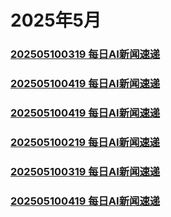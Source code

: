 # 2025年5月
### [202505100319 每日AI新闻速递](./202505100319.md)

### [202505100419 每日AI新闻速递](./202505100419.md)
### [202505100419 每日AI新闻速递](./202505100419.md)
### [202505100219 每日AI新闻速递](./202505100219.md)
### [202505100319 每日AI新闻速递](./202505100319.md)
### [202505100419 每日AI新闻速递](./202505100419.md)